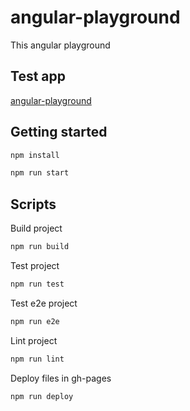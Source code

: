 # angular-playground
This angular playground

## Test app
[angular-playground](https://sebastiangolian.github.io/angular-playground)

## Getting started
```bash
npm install
```
```bash
npm run start
```

## Scripts
Build project
```bash
npm run build
```
Test project
```bash
npm run test
```
Test e2e project
```bash
npm run e2e
```
Lint project
```bash
npm run lint
```
Deploy files in gh-pages
```bash
npm run deploy
```